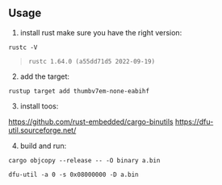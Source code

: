 ## Usage

1. install rust
make sure you have the right version:
```
rustc -V    
```
> ```rustc 1.64.0 (a55dd71d5 2022-09-19)```

2. add the target:

```
rustup target add thumbv7em-none-eabihf
```

3. install toos:

https://github.com/rust-embedded/cargo-binutils
https://dfu-util.sourceforge.net/

4. build and run:
```
cargo objcopy --release -- -O binary a.bin 
```
```
dfu-util -a 0 -s 0x08000000 -D a.bin
```